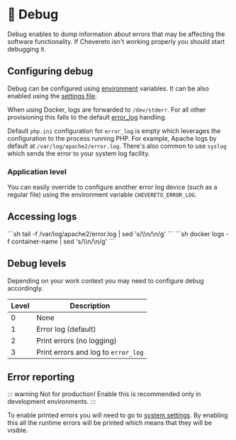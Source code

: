 # 🐞 Debug

Debug enables to dump information about errors that may be affecting the software functionality. If Chevereto isn't working properly you should start debugging it.

## Configuring debug

Debug can be configured using [environment](../system/environment.md#debug) variables. It can be also enabled using the [settings file](../system/settings-file.md).

When using Docker, logs are forwarded to `/dev/stderr`. For all other provisioning this falls to the default [error_log](https://www.php.net/manual/errorfunc.configuration.php#ini.error-log) handling.

Default `php.ini` configuration for `error_log` is empty which leverages the configuration to the process running PHP. For example, Apache logs by default at `/var/log/apache2/error.log`. There's also common to use `syslog` which sends the error to your system log facility.

### Application level

You can easily override to configure another error log device (such as a regular file) using the environment variable `CHEVERETO_ERROR_LOG`.

## Accessing logs

<code-group>
<code-block title="Shell">
```sh
tail -f /var/log/apache2/error.log | sed 's/\\n/\n/g'
```
</code-block>

<code-block title="Docker">
```sh
docker logs -f container-name | sed 's/\\n/\n/g'
```
</code-block>
</code-group>

## Debug levels

Depending on your work context you may need to configure debug accordingly.

| Level | Description                         |
| ----- | ----------------------------------- |
| 0     | None                                |
| 1     | Error log (default)                 |
| 2     | Print errors (no logging)           |
| 3     | Print errors and log to `error_log` |

## Error reporting

::: warning Not for production!
Enable this is recommended only in development environments.
:::

To enable printed errors you will need to go to [system settings](../../settings/system.md). By enabling this all the runtime errors will be printed which means that they will be visible.
